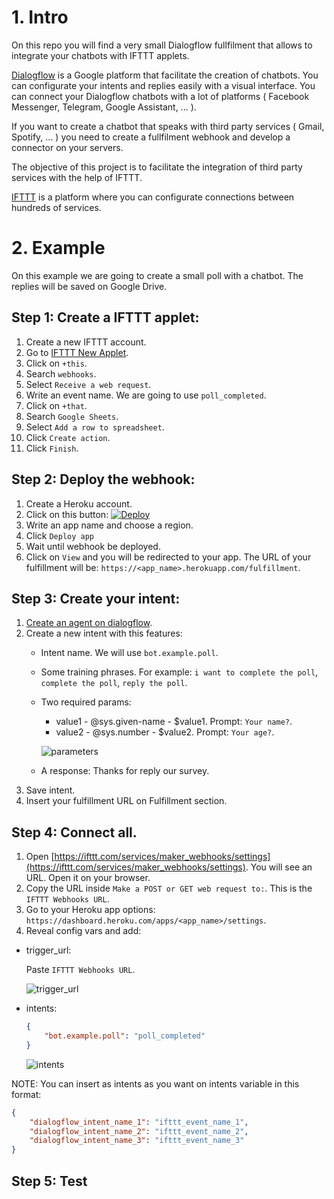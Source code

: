 
# 1. Intro

On this repo you will find a very small Dialogflow fullfilment that allows to integrate your chatbots with IFTTT applets.

[Dialogflow](https://dialogflow.com) is a Google platform that facilitate the creation of chatbots. You can configurate your intents and replies easily with a visual interface. You can connect your Dialogflow chatbots with a lot of platforms ( Facebook Messenger, Telegram, Google Assistant, ... ).

If you want to create a chatbot that speaks with third party services ( Gmail, Spotify, ... ) you need to create a fullfilment webhook and develop a connector on your servers.

The objective of this project is to facilitate the integration of third party services with the help of IFTTT.

[IFTTT](https://ifttt.com) is a platform where you can configurate connections between hundreds of services.

# 2. Example
On this example we are going to create a small poll with a chatbot. The replies will be saved on Google Drive.

## Step 1: Create a IFTTT applet:
1. Create a new IFTTT account.
2. Go to [IFTTT New Applet](https://ifttt.com/create).
3. Click on ``+this``.
4. Search ``webhooks``.
5. Select ``Receive a web request``.
6. Write an event name. We are going to use ``poll_completed``.
7. Click on ``+that``.
8. Search ``Google Sheets``.
9. Select ``Add a row to spreadsheet``.
10. Click ``Create action``.
11. Click ``Finish``.

## Step 2: Deploy the webhook:
1. Create a Heroku account.
2. Click on this button:
[![Deploy](https://www.herokucdn.com/deploy/button.svg)](https://heroku.com/deploy)
3. Write an app name and choose a region.
4. Click ``Deploy app``
5. Wait until webhook be deployed.
6. Click on ``View`` and you will be redirected to your app. The URL of your fulfillment will be: ``https://<app_name>.herokuapp.com/fulfillment``.

## Step 3: Create your intent:
1. [Create an agent on dialogflow](https://dialogflow.com/docs/getting-started/first-agent).
2. Create a new intent with this features:
    - Intent name. We will use ``bot.example.poll``.
    - Some training phrases. For example: ``i want to complete the poll``, ``complete the poll``, ``reply the poll``.
    - Two required params:
        - value1 - @sys.given-name - $value1. Prompt: ``Your name?``.
        - value2 - @sys.number - $value2. Prompt: ``Your age?``.

        ![parameters](https://s3-eu-west-1.amazonaws.com/ifttt-dialogflow-webhook-imgs/parameters.png)
    - A response: Thanks for reply our survey.
3. Save intent.
4. Insert your fulfillment URL on Fulfillment section.

## Step 4: Connect all.
1. Open [https://ifttt.com/services/maker_webhooks/settings](https://ifttt.com/services/maker_webhooks/settings). You will see an URL. Open it on your browser.
2. Copy the URL inside ``Make a POST or GET web request to:``. This is the ``IFTTT Webhooks URL``.
3. Go to your Heroku app options: ``https://dashboard.heroku.com/apps/<app_name>/settings``.
4. Reveal config vars and add:

- trigger_url:

    Paste ``IFTTT Webhooks URL``.
    
    ![trigger_url](https://s3-eu-west-1.amazonaws.com/ifttt-dialogflow-webhook-imgs/trigger_url_v2.png)

- intents:

    ```json
    {
        "bot.example.poll": "poll_completed"
    }
    ```

    ![intents](https://s3-eu-west-1.amazonaws.com/ifttt-dialogflow-webhook-imgs/intents.png)

NOTE: You can insert as intents as you want on intents variable in this format:
```json
{
    "dialogflow_intent_name_1": "ifttt_event_name_1",
    "dialogflow_intent_name_2": "ifttt_event_name_2",
    "dialogflow_intent_name_3": "ifttt_event_name_3"
}
```

## Step 5: Test